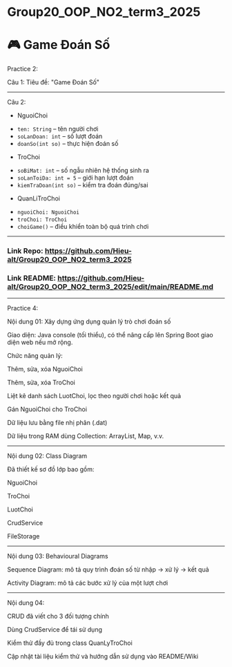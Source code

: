 # Group20_OOP_NO2_term3_2025
# 🎮 Game Đoán Số
Practice 2:

Câu 1: Tiêu đề: "Game Đoán Số"

---

Câu 2:

* NguoiChoi
- `ten: String` – tên người chơi
- `soLanDoan: int` – số lượt đoán
- `doanSo(int so)` – thực hiện đoán số

* TroChoi
- `soBiMat: int` – số ngẫu nhiên hệ thống sinh ra
- `soLanToiDa: int = 5` – giới hạn lượt đoán
- `kiemTraDoan(int so)` – kiểm tra đoán đúng/sai

* QuanLiTroChoi
- `nguoiChoi: NguoiChoi`
- `troChoi: TroChoi`
- `choiGame()` – điều khiển toàn bộ quá trình chơi

---

### Link Repo: https://github.com/Hieu-alt/Group20_OOP_NO2_term3_2025
### Link README: https://github.com/Hieu-alt/Group20_OOP_NO2_term3_2025/edit/main/README.md

---

Practice 4:

Nội dung 01: Xây dựng ứng dụng quản lý trò chơi đoán số

Giao diện: Java console (tối thiểu), có thể nâng cấp lên Spring Boot giao diện web nếu mở rộng.

Chức năng quản lý:

Thêm, sửa, xóa NguoiChoi

Thêm, sửa, xóa TroChoi

Liệt kê danh sách LuotChoi, lọc theo người chơi hoặc kết quả

Gán NguoiChoi cho TroChoi

Dữ liệu lưu bằng file nhị phân (.dat)

Dữ liệu trong RAM dùng Collection: ArrayList, Map, v.v.

---

Nội dung 02: Class Diagram

Đã thiết kế sơ đồ lớp bao gồm:

NguoiChoi

TroChoi

LuotChoi

CrudService<T>

FileStorage

---

Nội dung 03: Behavioural Diagrams

Sequence Diagram: mô tả quy trình đoán số từ nhập -> xử lý -> kết quả

Activity Diagram: mô tả các bước xử lý của một lượt chơi

---

Nội dung 04:

CRUD đã viết cho 3 đối tượng chính

Dùng CrudService<T> để tái sử dụng

Kiểm thử đầy đủ trong class QuanLyTroChoi

Cập nhật tài liệu kiểm thử và hướng dẫn sử dụng vào README/Wiki

